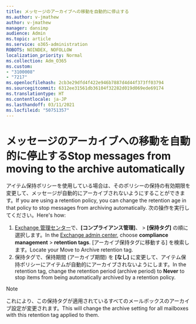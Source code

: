 ```yaml
---
title: メッセージのアーカイブへの移動を自動的に停止する
ms.author: v-jmathew
author: v-jmathew
manager: dansimp
audience: Admin
ms.topic: article
ms.service: o365-administration
ROBOTS: NOINDEX, NOFOLLOW
localization_priority: Normal
ms.collection: Adm_O365
ms.custom:
- "3100008"
- "7217"
ms.openlocfilehash: 2cb3e29dfd4f422e946b7887d4d44f373ff03794
ms.sourcegitcommit: 6312ee31561db36104f32282d019d069ede69174
ms.translationtype: HT
ms.contentlocale: ja-JP
ms.lasthandoff: 03/11/2021
ms.locfileid: "50751357"
---
```

# <a name="stop-messages-from-moving-to-the-archive-automatically"></a><span data-ttu-id="49b77-102">メッセージのアーカイブへの移動を自動的に停止する</span><span class="sxs-lookup"><span data-stu-id="49b77-102">Stop messages from moving to the archive automatically</span></span>

<span data-ttu-id="49b77-103">アイテム保持ポリシーを使用している場合は、そのポリシーの保持の有効期限を変更して、メッセージが自動的にアーカイブされないようにすることができます。</span><span class="sxs-lookup"><span data-stu-id="49b77-103">If you are using a retention policy, you can change the retention age in that policy to stop messages from archiving automatically.</span></span> <span data-ttu-id="49b77-104">次の操作を実行してください。</span><span class="sxs-lookup"><span data-stu-id="49b77-104">Here's how:</span></span>

1. <span data-ttu-id="49b77-105">[Exchange 管理センター](https://go.microsoft.com/fwlink/?linkid=2059104)で、**[コンプライアンス管理]**、 > **[保持タグ]** の順に選択します。</span><span class="sxs-lookup"><span data-stu-id="49b77-105">In the [Exchange admin center](https://go.microsoft.com/fwlink/?linkid=2059104), choose **compliance management** > **retention tags**.</span></span> <span data-ttu-id="49b77-106">[アーカイブ保持タグに移動する] を検索します。</span><span class="sxs-lookup"><span data-stu-id="49b77-106">Locate your Move to Archive retention tag.</span></span>
2. <span data-ttu-id="49b77-107">保持タグで、保持期間 (アーカイブ期間) を **[なし]** に変更して、アイテム保持ポリシーにアイテムが自動的にアーカイブされないようにします。</span><span class="sxs-lookup"><span data-stu-id="49b77-107">In the retention tag, change the retention period (archive period) to **Never** to stop items from being automatically archived by a retention policy.</span></span>

> [!NOTE]
> <span data-ttu-id="49b77-108">これにより、この保持タグが適用されているすべてのメールボックスのアーカイブ設定が変更されます。</span><span class="sxs-lookup"><span data-stu-id="49b77-108">This will change the archive setting for all mailboxes with this retention tag applied to them.</span></span>
